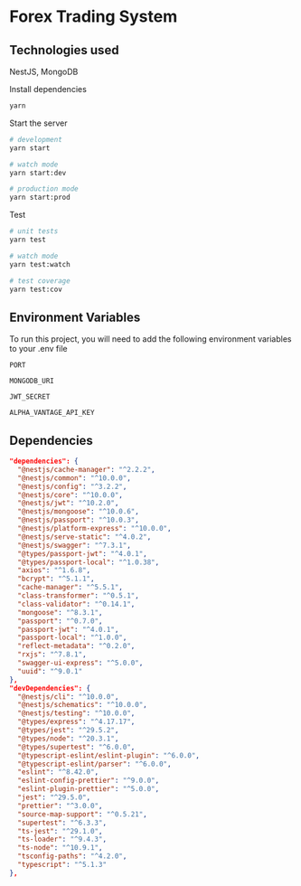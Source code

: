 # Forex Trading System

## Technologies used

NestJS, MongoDB



Install dependencies

```bash
yarn
```

Start the server

```bash
# development
yarn start

# watch mode
yarn start:dev

# production mode
yarn start:prod
```

Test

```bash
# unit tests
yarn test

# watch mode
yarn test:watch

# test coverage
yarn test:cov
```

## Environment Variables

To run this project, you will need to add the following environment variables to your .env file

`PORT`

`MONGODB_URI`

`JWT_SECRET`

`ALPHA_VANTAGE_API_KEY`

## Dependencies

```json
"dependencies": {
  "@nestjs/cache-manager": "^2.2.2",
  "@nestjs/common": "^10.0.0",
  "@nestjs/config": "^3.2.2",
  "@nestjs/core": "^10.0.0",
  "@nestjs/jwt": "^10.2.0",
  "@nestjs/mongoose": "^10.0.6",
  "@nestjs/passport": "^10.0.3",
  "@nestjs/platform-express": "^10.0.0",
  "@nestjs/serve-static": "^4.0.2",
  "@nestjs/swagger": "^7.3.1",
  "@types/passport-jwt": "^4.0.1",
  "@types/passport-local": "^1.0.38",
  "axios": "^1.6.8",
  "bcrypt": "^5.1.1",
  "cache-manager": "^5.5.1",
  "class-transformer": "^0.5.1",
  "class-validator": "^0.14.1",
  "mongoose": "^8.3.1",
  "passport": "^0.7.0",
  "passport-jwt": "^4.0.1",
  "passport-local": "^1.0.0",
  "reflect-metadata": "^0.2.0",
  "rxjs": "^7.8.1",
  "swagger-ui-express": "^5.0.0",
  "uuid": "^9.0.1"
},
"devDependencies": {
  "@nestjs/cli": "^10.0.0",
  "@nestjs/schematics": "^10.0.0",
  "@nestjs/testing": "^10.0.0",
  "@types/express": "^4.17.17",
  "@types/jest": "^29.5.2",
  "@types/node": "^20.3.1",
  "@types/supertest": "^6.0.0",
  "@typescript-eslint/eslint-plugin": "^6.0.0",
  "@typescript-eslint/parser": "^6.0.0",
  "eslint": "^8.42.0",
  "eslint-config-prettier": "^9.0.0",
  "eslint-plugin-prettier": "^5.0.0",
  "jest": "^29.5.0",
  "prettier": "^3.0.0",
  "source-map-support": "^0.5.21",
  "supertest": "^6.3.3",
  "ts-jest": "^29.1.0",
  "ts-loader": "^9.4.3",
  "ts-node": "^10.9.1",
  "tsconfig-paths": "^4.2.0",
  "typescript": "^5.1.3"
},
```



